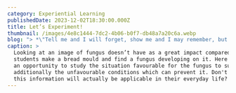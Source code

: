 ```yaml
---
category: Experiential Learning
publishedDate: 2023-12-02T18:30:00.000Z
title: Let’s Experiment!
thumbnail: /images/4e8c1444-7dc2-4b06-b0f7-db48a7a20c6a.webp
blog: "> *\"Tell me and I will forget, show me and I may remember, but let me do and I will understand.”*\n\nThis famous Chinese proverb rightly construes the importance of experiential learning. The most effective way to know how to cook is by experiencing the genuine process rather than by just reading it in a book or by watching someone do it. Let me cite an example-\_\n\nWhen students were struggling to understand the concept of torque in a physics class, the teacher asked them to gather near the door and to push it back and forth. They were asked to push the door near its hinge and then push it on the side of the door farthest from the hinges. This everyday activity made them realise that if one tries to open a door by pushing on the door near its hinges, it most likely will not open because there is not enough torque to force it to do so. To open the door, they had to push on the side of the door opposite from the hinges to provide a substantial moment arm which allowed for an increased torque to open the door. This kind of lesson made the complex concept relevant and applicable.\n\n\_\n\nWe all know that we live in a world where education is primarily focused on the entrance scores and marks of the students, but it is equally important to balance between theoretical and practical learning. Students should have a chance to connect the \"why\" behind a task to the \"how\" through experiential learning. Studies have shown that the brain reacts differently to learning experiences when they are hands-on. The physical engagement of learners helps them understand concepts more clearly and retain what they have learned better. However, one doesn't need an expert to prove this fact.\_\n\nLooking at an image of fungus doesn’t have as a great impact compared to when students make a bread mould and find a fungus developing on it. Here they get an opportunity to study the situation favourable for the fungus to survive and additionally the unfavourable conditions which can prevent it. Don't you think this information will actually be applicable in their everyday life?\n\nOne of the fundamental reasons that most students struggle in school is that they’re bored, unmotivated and under-challenged. It’s not that they can’t understand the concept or are unable to grasp the principles. It’s just that those principles aren’t being presented in a way to spark their curiosity. Hands-on learning gives students a scope to explore, make mistakes, rectify and learn from them. These activities keep the students on their toes, gets their blood pumping and their thoughts revved up. It forces them to follow instructions and understand the subsequent steps to take to overcome a challenge.\n\nSome of the hands-on activities are making a mimic of fold mountains using towels and boxes, role-playing a scene in the market involving cash transactions to learn about the concept of profit and loss, writing a poem, creating the models of a simple pendulum to understand the terms such as frequency, amplitude and time, understanding the polymers using borax powder, white glue and corn starch etc. Learning through this technique decorates the boom on both sides of the brain. It inspires the students to assume and interpret the statistics of the determined events and facilitates critical and analytical thinking. This kind of learning enhances problem-solving skills and given an enduring memory.\n\nWe at Glentree Academy follow the Learning for Life approach towards education and incorporate it in every subject that we teach. Learning for Life approach is one of the reasons why Glentree Academy is one of the top schools in Sarjapur and Whitefield. Experiential learning is the theme that all the good CBSE schools in Bangalore are following. To help our students engage in hands-on learning of scientific principles, every student is provided with our exclusive custom made Glennovator's Science Kit. This kit includes innovative experiments designed exclusively to mix and blend education and fun. These activities are aligned with their lessons and are clubbed with various extension activities that inspire students to go beyond their books and promotes self-discovery and out of the box thinking. With these methods, we aim to instil a 'There is science behind everything!' perspective in our students. We focus on helping our students to learn the practical aspect of science in everyday life and encourage them to research and make self-discoveries.\n\n\"We can teach from experience, but we cannot teach experience.\"\n\n\\~ Sasha Azevedo\n"
caption: >
  Looking at an image of fungus doesn’t have as a great impact compared to when
  students make a bread mould and find a fungus developing on it. Here they get
  an opportunity to study the situation favourable for the fungus to survive and
  additionally the unfavourable conditions which can prevent it. Don't you think
  this information will actually be applicable in their everyday life?
---
```





